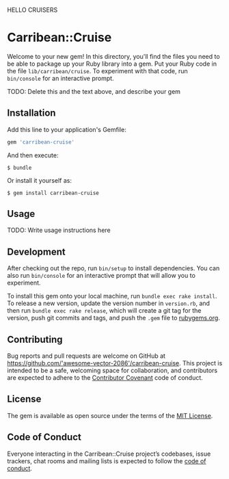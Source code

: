 HELLO CRUISERS

# Carribean::Cruise

Welcome to your new gem! In this directory, you'll find the files you need to be able to package up your Ruby library into a gem. Put your Ruby code in the file `lib/carribean/cruise`. To experiment with that code, run `bin/console` for an interactive prompt.

TODO: Delete this and the text above, and describe your gem

## Installation

Add this line to your application's Gemfile:

```ruby
gem 'carribean-cruise'
```

And then execute:

    $ bundle

Or install it yourself as:

    $ gem install carribean-cruise

## Usage

TODO: Write usage instructions here

## Development

After checking out the repo, run `bin/setup` to install dependencies. You can also run `bin/console` for an interactive prompt that will allow you to experiment.

To install this gem onto your local machine, run `bundle exec rake install`. To release a new version, update the version number in `version.rb`, and then run `bundle exec rake release`, which will create a git tag for the version, push git commits and tags, and push the `.gem` file to [rubygems.org](https://rubygems.org).

## Contributing

Bug reports and pull requests are welcome on GitHub at https://github.com/'awesome-vector-2086'/carribean-cruise. This project is intended to be a safe, welcoming space for collaboration, and contributors are expected to adhere to the [Contributor Covenant](http://contributor-covenant.org) code of conduct.

## License

The gem is available as open source under the terms of the [MIT License](https://opensource.org/licenses/MIT).

## Code of Conduct

Everyone interacting in the Carribean::Cruise project’s codebases, issue trackers, chat rooms and mailing lists is expected to follow the [code of conduct](https://github.com/'awesome-vector-2086'/carribean-cruise/blob/master/CODE_OF_CONDUCT.md).
